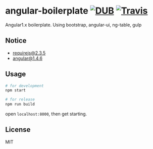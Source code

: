 # angular-boilerplate [![DUB](https://img.shields.io/dub/l/vibe-d.svg)]() [![Travis](https://img.shields.io/travis/rust-lang/rust.svg)]()
Angular1.x boilerplate. Using bootstrap, angular-ui, ng-table, gulp

## Notice
* requirejs@2.3.5
* angular@1.4.6

## Usage
```bash
# for development
npm start

# for release
npm run build
```

open `localhost:8000`, then get starting.

## License
MIT